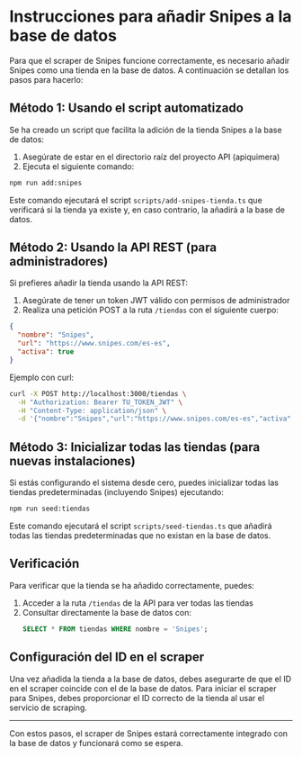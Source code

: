# Instrucciones para añadir Snipes a la base de datos

Para que el scraper de Snipes funcione correctamente, es necesario añadir Snipes como una tienda en la base de datos. A continuación se detallan los pasos para hacerlo:

## Método 1: Usando el script automatizado

Se ha creado un script que facilita la adición de la tienda Snipes a la base de datos:

1. Asegúrate de estar en el directorio raíz del proyecto API (apiquimera)
2. Ejecuta el siguiente comando:

```bash
npm run add:snipes
```

Este comando ejecutará el script `scripts/add-snipes-tienda.ts` que verificará si la tienda ya existe y, en caso contrario, la añadirá a la base de datos.

## Método 2: Usando la API REST (para administradores)

Si prefieres añadir la tienda usando la API REST:

1. Asegúrate de tener un token JWT válido con permisos de administrador
2. Realiza una petición POST a la ruta `/tiendas` con el siguiente cuerpo:

```json
{
  "nombre": "Snipes",
  "url": "https://www.snipes.com/es-es",
  "activa": true
}
```

Ejemplo con curl:
```bash
curl -X POST http://localhost:3000/tiendas \
  -H "Authorization: Bearer TU_TOKEN_JWT" \
  -H "Content-Type: application/json" \
  -d '{"nombre":"Snipes","url":"https://www.snipes.com/es-es","activa":true}'
```

## Método 3: Inicializar todas las tiendas (para nuevas instalaciones)

Si estás configurando el sistema desde cero, puedes inicializar todas las tiendas predeterminadas (incluyendo Snipes) ejecutando:

```bash
npm run seed:tiendas
```

Este comando ejecutará el script `scripts/seed-tiendas.ts` que añadirá todas las tiendas predeterminadas que no existan en la base de datos.

## Verificación

Para verificar que la tienda se ha añadido correctamente, puedes:

1. Acceder a la ruta `/tiendas` de la API para ver todas las tiendas
2. Consultar directamente la base de datos con:
   ```sql
   SELECT * FROM tiendas WHERE nombre = 'Snipes';
   ```

## Configuración del ID en el scraper

Una vez añadida la tienda a la base de datos, debes asegurarte de que el ID en el scraper coincide con el de la base de datos. Para iniciar el scraper para Snipes, debes proporcionar el ID correcto de la tienda al usar el servicio de scraping.

---

Con estos pasos, el scraper de Snipes estará correctamente integrado con la base de datos y funcionará como se espera.
